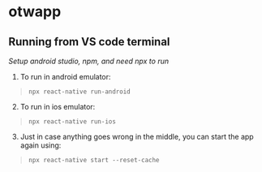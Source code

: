 # otwapp
## Running from VS code terminal
*Setup android studio, npm, and need npx to run*
1. To run in android emulator: 
> `npx react-native run-android`
2. To run in ios emulator: 
> `npx react-native run-ios`
3. Just in case anything goes wrong in the middle, you can start the app again using:
> `npx react-native start --reset-cache`

